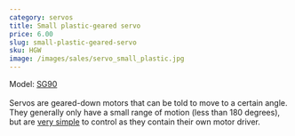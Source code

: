 ```yaml
---
category: servos
title: Small plastic-geared servo
price: 6.00
slug: small-plastic-geared-servo
sku: HGW
image: /images/sales/servo_small_plastic.jpg
---
```

Model: <a href="http://www.towerpro.com.tw/driver/drivers/Towerpro%20servo%20spec.pdf">SG90</a>
<br><br>Servos are geared-down motors that can be told to move to a certain angle. They generally only have a small range of motion (less than 180 degrees), but are <a href="https://www.arduino.cc/en/Reference/Servo">very simple</a> to control as they contain their own motor driver.
